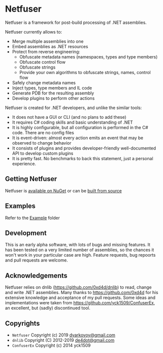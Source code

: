 ﻿# Netfuser 

Netfuser is a framework for post-build processing of .NET assemblies.

Netfuser currently allows to:
* Merge multiple assemblies into one
* Embed assemblies as .NET resources
* Protect from reverse engineering:
	* Obfuscate metadata names (namespaces, types and type members)
	* Obfuscate control flow
	* Obfuscate strings
	* Provide your own algorithms to obfuscate strings, names, control flow
* Safely change metadata names
* Inject types, type members and IL code
* Generate PDB for the resulting assembly
* Develop plugins to perform other actions

Netfuser is created for .NET developers, and unlike the similar tools:
* It does not have a GUI or CLI (and no plans to add these)
* It requires C# coding skills and basic understanding of .NET 
* It is highly configurable, but all configuration is performed in the C# code. There are no config files
* It is event-driven: almost every action emits an event that may be observed to change behavior
* It consists of plugins and provides developer-friendly well-documented API to develop custom plugins
* It is pretty fast. No benchmarks to back this statement, just a personal experience.

## Getting Netfuser

Netfuser is [available on NuGet](https://www.nuget.org/packages/Netfuser/) or can be [built from source](https://github.com/dotnet-toolset/Netfuser)
 

## Examples

Refer to the [Example](https://github.com/dotnet-toolset/Netfuser/Netfuser.Example) folder


## Development

This is an early alpha software, with lots of bugs and missing features.
It has been tested on a very limited number of assemblies, so the chances it won't work in your particular case are high.
Feature requests, bug repoorts and pull requests are welcome.

## Acknowledgements

Netfuser relies on dnlib (https://github.com/0xd4d/dnlib) to read, change and write .NET assemblies.
Many thanks to https://github.com/0xd4d for his extensive knowledge and acceptance of my pull requests.
Some ideas and implementations were taken from https://github.com/yck1509/ConfuserEx, an excellent, but (sadly) discontinued tool.

## Copyrights

* `Netfuser` Copyright (c) 2019 dyarkovoy@gmail.com
* `dnlib` Copyright (C) 2012-2019 de4dot@gmail.com
* `ConfuserEx` Copyright (c) 2014 yck1509  


